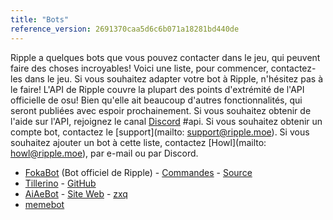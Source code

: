```yaml
---
title: "Bots"
reference_version: 2691370caa5d6c6b071a18281bd440de
---
```

Ripple a quelques bots que vous pouvez contacter dans le jeu, qui peuvent faire des choses incroyables! Voici une liste, pour commencer, contactez-les dans le jeu. Si vous souhaitez adapter votre bot à Ripple, n'hésitez pas à le faire! L'API de Ripple couvre la plupart des points d'extrémité de l'API officielle de osu! Bien qu'elle ait beaucoup d'autres fonctionnalités, qui seront publiées avec espoir prochainement. Si vous souhaitez obtenir de l'aide sur l'API, rejoignez le canal [Discord](https://discord.gg/0rJcZrIsA6rXuIx) #api. Si vous souhaitez obtenir un compte bot, contactez le [support](mailto: support@ripple.moe). Si vous souhaitez ajouter un bot à cette liste, contactez [Howl](mailto: howl@ripple.moe), par e-mail ou par Discord.

* [FokaBot](https://ripple.moe/?u=999) (Bot officiel de Ripple) - [Commandes](https://ripple.moe/index.php?p=16&id=4) - [Source](https://git.zxq.co/ripple/pep.py/src/master/constants/fokabotCommands.py)
* [Tillerino](https://ripple.moe/?u=8887) - [GitHub](https://github.com/Tillerino/Tillerinobot)
* [AiAeBot](https://ripple.moe/?u=9973) - [Site Web](https://pi.aiaegames.xyz/) - [zxq](https://zxq.co/AiAeGames/AiAeBot)
* [memebot](https://ripple.moe/?u=12739)
